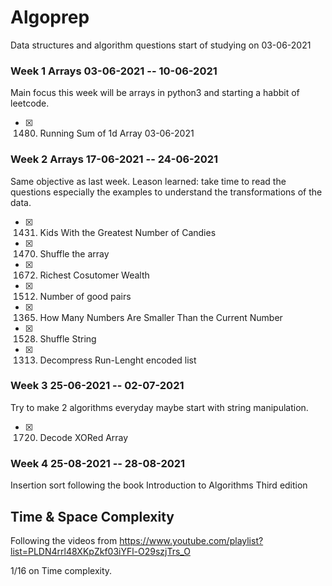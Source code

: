 # Algoprep
Data structures and algorithm questions start of studying on 03-06-2021
### Week 1 Arrays 03-06-2021 -- 10-06-2021
Main focus this week will be arrays in python3 and starting a habbit of leetcode.
- [x] 1480. Running Sum of 1d Array 03-06-2021 
### Week 2 Arrays 17-06-2021 -- 24-06-2021
Same objective as last week. Leason learned: take time to read the questions especially the examples to understand the transformations of the data.
- [x] 1431. Kids With the Greatest Number of Candies
- [x] 1470. Shuffle the array
- [x] 1672. Richest Cosutomer Wealth 
- [x] 1512. Number of good pairs
- [x] 1365. How Many Numbers Are Smaller Than the Current Number
- [x] 1528. Shuffle String
- [x] 1313. Decompress Run-Lenght encoded list 

### Week 3 25-06-2021 -- 02-07-2021
Try to make 2 algorithms everyday maybe start with string manipulation.

- [x] 1720. Decode XORed Array

### Week 4 25-08-2021 -- 28-08-2021
Insertion sort following the book Introduction to Algorithms Third edition 

## Time & Space Complexity 
Following the videos from https://www.youtube.com/playlist?list=PLDN4rrl48XKpZkf03iYFl-O29szjTrs_O

1/16 on Time complexity.


